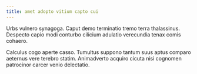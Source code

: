 ```yaml
---
title: amet adopto vitium capto cui
---
```


Urbs vulnero synagoga. Caput demo terminatio tremo terra thalassinus. Despecto capio modi conturbo cilicium adulatio verecundia tenax comis cohaero.

Calculus cogo aperte casso. Tumultus suppono tantum suus aptus comparo aeternus vere terebro statim. Animadverto acquiro cicuta nisi cognomen patrocinor carcer venio delectatio.